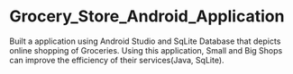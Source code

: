 # Grocery_Store_Android_Application
Built a application using Android Studio and SqLite Database that depicts online shopping of Groceries. Using this application, Small and Big Shops can improve the efficiency of their services(Java, SqLite).
